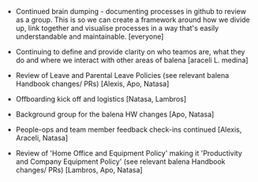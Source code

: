 - Continued brain dumping - documenting processes in github to review as a group. This is so we can create a framework around how we divide up, link together and visualise processes in a way that's easily understandable and maintainable. [everyone]

- Continuing to define and provide clarity on who teamos are, what they do and where we interact with other areas of balena [araceli L. medina]

- Review of Leave and Parental Leave Policies (see relevant balena Handbook changes/ PRs) [Alexis, Apo, Natasa]

- Offboarding kick off and logistics [Natasa, Lambros]

- Background group for the balena HW changes [Apo, Natasa]

- People-ops and team member feedback check-ins continued [Alexis, Araceli, Natasa]

- Review of 'Home Office and Equipment Policy' making it 'Productivity and Company Equipment Policy' (see relevant balena Handbook changes/ PRs) [Lambros, Apo, Natasa]

